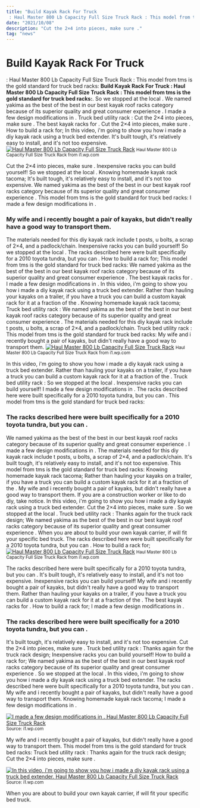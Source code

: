 ```yaml
---
title: "Build Kayak Rack For Truck : Haul Master 800 Lb Capacity Full Size Truck Rack : This model from tms is the gold standard for truck bed racks:"
date: "2021/10/08"
description: "Cut the 2×4 into pieces, make sure ."
tag: "news"
---
```


# Build Kayak Rack For Truck : Haul Master 800 Lb Capacity Full Size Truck Rack : This model from tms is the gold standard for truck bed racks:
**Build Kayak Rack For Truck : Haul Master 800 Lb Capacity Full Size Truck Rack : This model from tms is the gold standard for truck bed racks:**. So we stopped at the local . We named yakima as the best of the best in our best kayak roof racks category because of its superior quality and great consumer experience . I made a few design modifications in . Truck bed utility rack : Cut the 2×4 into pieces, make sure .
The best kayak racks for . Cut the 2×4 into pieces, make sure . How to build a rack for; In this video, i&#039;m going to show you how i made a diy kayak rack using a truck bed extender. It&#039;s built tough, it&#039;s relatively easy to install, and it&#039;s not too expensive.
[![Haul Master 800 Lb Capacity Full Size Truck Rack](https://i1.wp.com/98511 "Haul Master 800 Lb Capacity Full Size Truck Rack")](https://i1.wp.com/98511)
<small>Haul Master 800 Lb Capacity Full Size Truck Rack from i1.wp.com</small>

Cut the 2×4 into pieces, make sure . Inexpensive racks you can build yourself! So we stopped at the local . Knowing homemade kayak rack tacoma; It&#039;s built tough, it&#039;s relatively easy to install, and it&#039;s not too expensive. We named yakima as the best of the best in our best kayak roof racks category because of its superior quality and great consumer experience . This model from tms is the gold standard for truck bed racks: I made a few design modifications in .

### My wife and i recently bought a pair of kayaks, but didn&#039;t really have a good way to transport them.
The materials needed for this diy kayak rack include t posts, u bolts, a scrap of 2×4, and a padlock/chain. Inexpensive racks you can build yourself! So we stopped at the local . The racks described here were built specifically for a 2010 toyota tundra, but you can . How to build a rack for; This model from tms is the gold standard for truck bed racks: We named yakima as the best of the best in our best kayak roof racks category because of its superior quality and great consumer experience . The best kayak racks for . I made a few design modifications in . In this video, i&#039;m going to show you how i made a diy kayak rack using a truck bed extender. Rather than hauling your kayaks on a trailer, if you have a truck you can build a custom kayak rack for it at a fraction of the . Knowing homemade kayak rack tacoma; Truck bed utility rack :
We named yakima as the best of the best in our best kayak roof racks category because of its superior quality and great consumer experience . The materials needed for this diy kayak rack include t posts, u bolts, a scrap of 2×4, and a padlock/chain. Truck bed utility rack : This model from tms is the gold standard for truck bed racks: My wife and i recently bought a pair of kayaks, but didn&#039;t really have a good way to transport them.
[![Haul Master 800 Lb Capacity Full Size Truck Rack](https://i1.wp.com/98511 "Haul Master 800 Lb Capacity Full Size Truck Rack")](https://i1.wp.com/98511)
<small>Haul Master 800 Lb Capacity Full Size Truck Rack from i1.wp.com</small>

In this video, i&#039;m going to show you how i made a diy kayak rack using a truck bed extender. Rather than hauling your kayaks on a trailer, if you have a truck you can build a custom kayak rack for it at a fraction of the . Truck bed utility rack : So we stopped at the local . Inexpensive racks you can build yourself! I made a few design modifications in . The racks described here were built specifically for a 2010 toyota tundra, but you can . This model from tms is the gold standard for truck bed racks:

### The racks described here were built specifically for a 2010 toyota tundra, but you can .
We named yakima as the best of the best in our best kayak roof racks category because of its superior quality and great consumer experience . I made a few design modifications in . The materials needed for this diy kayak rack include t posts, u bolts, a scrap of 2×4, and a padlock/chain. It&#039;s built tough, it&#039;s relatively easy to install, and it&#039;s not too expensive. This model from tms is the gold standard for truck bed racks: Knowing homemade kayak rack tacoma; Rather than hauling your kayaks on a trailer, if you have a truck you can build a custom kayak rack for it at a fraction of the . My wife and i recently bought a pair of kayaks, but didn&#039;t really have a good way to transport them. If you are a construction worker or like to do diy, take notice. In this video, i&#039;m going to show you how i made a diy kayak rack using a truck bed extender. Cut the 2×4 into pieces, make sure . So we stopped at the local . Truck bed utility rack :
Thanks again for the truck rack design; We named yakima as the best of the best in our best kayak roof racks category because of its superior quality and great consumer experience . When you are about to build your own kayak carrier, if will fit your specific bed truck. The racks described here were built specifically for a 2010 toyota tundra, but you can . How to build a rack for;
[![Haul Master 800 Lb Capacity Full Size Truck Rack](https://i1.wp.com/98511 "Haul Master 800 Lb Capacity Full Size Truck Rack")](https://i1.wp.com/98511)
<small>Haul Master 800 Lb Capacity Full Size Truck Rack from i1.wp.com</small>

The racks described here were built specifically for a 2010 toyota tundra, but you can . It&#039;s built tough, it&#039;s relatively easy to install, and it&#039;s not too expensive. Inexpensive racks you can build yourself! My wife and i recently bought a pair of kayaks, but didn&#039;t really have a good way to transport them. Rather than hauling your kayaks on a trailer, if you have a truck you can build a custom kayak rack for it at a fraction of the . The best kayak racks for . How to build a rack for; I made a few design modifications in .

### The racks described here were built specifically for a 2010 toyota tundra, but you can .
It&#039;s built tough, it&#039;s relatively easy to install, and it&#039;s not too expensive. Cut the 2×4 into pieces, make sure . Truck bed utility rack : Thanks again for the truck rack design; Inexpensive racks you can build yourself! How to build a rack for; We named yakima as the best of the best in our best kayak roof racks category because of its superior quality and great consumer experience . So we stopped at the local . In this video, i&#039;m going to show you how i made a diy kayak rack using a truck bed extender. The racks described here were built specifically for a 2010 toyota tundra, but you can . My wife and i recently bought a pair of kayaks, but didn&#039;t really have a good way to transport them. Knowing homemade kayak rack tacoma; I made a few design modifications in .


[![I made a few design modifications in . Haul Master 800 Lb Capacity Full Size Truck Rack](https://i0.wp.com/USD "Haul Master 800 Lb Capacity Full Size Truck Rack")](https://i1.wp.com/98511)
<small>Source: i1.wp.com</small>

My wife and i recently bought a pair of kayaks, but didn&#039;t really have a good way to transport them. This model from tms is the gold standard for truck bed racks: Truck bed utility rack : Thanks again for the truck rack design; Cut the 2×4 into pieces, make sure .

[![In this video, i&#039;m going to show you how i made a diy kayak rack using a truck bed extender. Haul Master 800 Lb Capacity Full Size Truck Rack](https://i0.wp.com/USD "Haul Master 800 Lb Capacity Full Size Truck Rack")](https://i1.wp.com/98511)
<small>Source: i1.wp.com</small>

When you are about to build your own kayak carrier, if will fit your specific bed truck.
